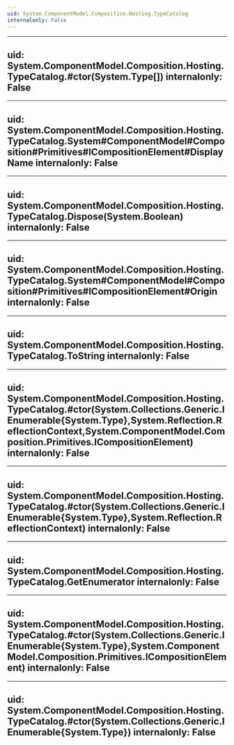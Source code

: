 ```yaml
---
uid: System.ComponentModel.Composition.Hosting.TypeCatalog
internalonly: False
---
```


---
uid: System.ComponentModel.Composition.Hosting.TypeCatalog.#ctor(System.Type[])
internalonly: False
---

---
uid: System.ComponentModel.Composition.Hosting.TypeCatalog.System#ComponentModel#Composition#Primitives#ICompositionElement#DisplayName
internalonly: False
---

---
uid: System.ComponentModel.Composition.Hosting.TypeCatalog.Dispose(System.Boolean)
internalonly: False
---

---
uid: System.ComponentModel.Composition.Hosting.TypeCatalog.System#ComponentModel#Composition#Primitives#ICompositionElement#Origin
internalonly: False
---

---
uid: System.ComponentModel.Composition.Hosting.TypeCatalog.ToString
internalonly: False
---

---
uid: System.ComponentModel.Composition.Hosting.TypeCatalog.#ctor(System.Collections.Generic.IEnumerable{System.Type},System.Reflection.ReflectionContext,System.ComponentModel.Composition.Primitives.ICompositionElement)
internalonly: False
---

---
uid: System.ComponentModel.Composition.Hosting.TypeCatalog.#ctor(System.Collections.Generic.IEnumerable{System.Type},System.Reflection.ReflectionContext)
internalonly: False
---

---
uid: System.ComponentModel.Composition.Hosting.TypeCatalog.GetEnumerator
internalonly: False
---

---
uid: System.ComponentModel.Composition.Hosting.TypeCatalog.#ctor(System.Collections.Generic.IEnumerable{System.Type},System.ComponentModel.Composition.Primitives.ICompositionElement)
internalonly: False
---

---
uid: System.ComponentModel.Composition.Hosting.TypeCatalog.#ctor(System.Collections.Generic.IEnumerable{System.Type})
internalonly: False
---
